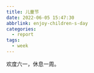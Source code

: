 ```yaml
---
title: 儿童节
date: 2022-06-05 15:47:30
abbrlink: enjoy-children-s-day
categories:
  - report
tags:
  - week
---
```


欢度六一，休息一周。
